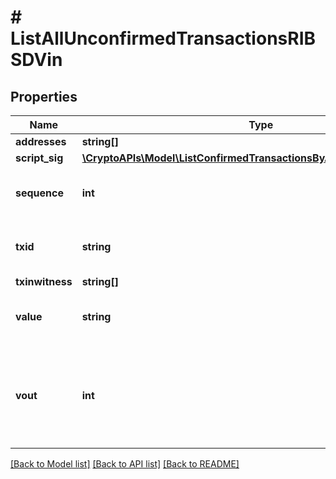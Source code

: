 # # ListAllUnconfirmedTransactionsRIBSDVin

## Properties

Name | Type | Description | Notes
------------ | ------------- | ------------- | -------------
**addresses** | **string[]** |  |
**script_sig** | [**\CryptoAPIs\Model\ListConfirmedTransactionsByAddressRIBSDScriptSig**](ListConfirmedTransactionsByAddressRIBSDScriptSig.md) |  |
**sequence** | **int** | Represents the script sequence number. |
**txid** | **string** | Represents the reference transaction identifier. |
**txinwitness** | **string[]** |  |
**value** | **string** | Represents the sent/received amount. |
**vout** | **int** | It refers to the index of the output address of this transaction. The index starts from 0. | [optional]

[[Back to Model list]](../../README.md#models) [[Back to API list]](../../README.md#endpoints) [[Back to README]](../../README.md)
